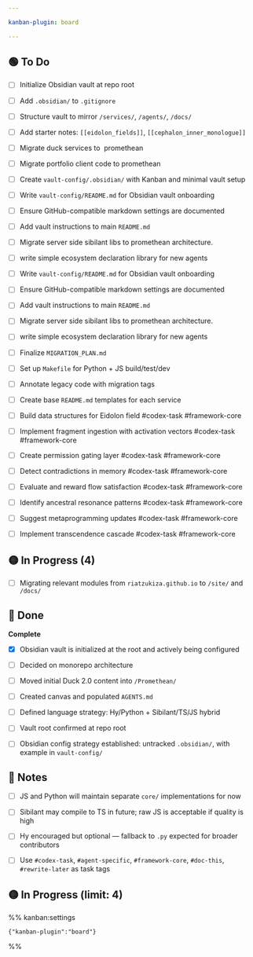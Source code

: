 ```yaml
---

kanban-plugin: board

---
```


## 🟢 To Do

- [ ] Initialize Obsidian vault at repo root
- [ ] Add `.obsidian/` to `.gitignore`
- [ ] Structure vault to mirror `/services/`, `/agents/`, `/docs/`
- [ ] Add starter notes: `[[eidolon_fields]]`, `[[cephalon_inner_monologue]]`
- [ ] Migrate duck services to  promethean
- [ ] Migrate portfolio client code to promethean
- [ ] Create `vault-config/.obsidian/` with Kanban and minimal vault setup
- [ ] Write `vault-config/README.md` for Obsidian vault onboarding
- [ ] Ensure GitHub-compatible markdown settings are documented
- [ ] Add vault instructions to main `README.md`
- [ ] Migrate server side sibilant libs to promethean architecture.
- [ ] write simple ecosystem declaration library for new agents
- [ ] Write `vault-config/README.md` for Obsidian vault onboarding
- [ ] Ensure GitHub-compatible markdown settings are documented
- [ ] Add vault instructions to main `README.md`
- [ ] Migrate server side sibilant libs to promethean architecture.
- [ ] write simple ecosystem declaration library for new agents
- [ ] Finalize `MIGRATION_PLAN.md`
- [ ] Set up `Makefile` for Python + JS build/test/dev
- [ ] Annotate legacy code with migration tags
- [ ] Create base `README.md` templates for each service
- [ ] Build data structures for Eidolon field #codex-task #framework-core
- [ ] Implement fragment ingestion with activation vectors #codex-task #framework-core
- [ ] Create permission gating layer #codex-task #framework-core
- [ ] Detect contradictions in memory #codex-task #framework-core
- [ ] Evaluate and reward flow satisfaction #codex-task #framework-core
- [ ] Identify ancestral resonance patterns #codex-task #framework-core
- [ ] Suggest metaprogramming updates #codex-task #framework-core
- [ ] Implement transcendence cascade #codex-task #framework-core


## 🟡 In Progress (4)

- [ ] Migrating relevant modules from `riatzukiza.github.io` to `/site/` and `/docs/`


## 🔵 Done

**Complete**
- [x] Obsidian vault is initialized at the root and actively being configured
- [ ] Decided on monorepo architecture
- [ ] Moved initial Duck 2.0 content into `/Promethean/`
- [ ] Created canvas and populated `AGENTS.md`
- [ ] Defined language strategy: Hy/Python + Sibilant/TS/JS hybrid
- [ ] Vault root confirmed at repo root
- [ ] Obsidian config strategy established: untracked `.obsidian/`, with example in `vault-config/`


## 🧠 Notes

- [ ] JS and Python will maintain separate `core/` implementations for now
- [ ] Sibilant may compile to TS in future; raw JS is acceptable if quality is high
- [ ] Hy encouraged but optional — fallback to `.py` expected for broader contributors
- [ ] Use `#codex-task`, `#agent-specific`, `#framework-core`, `#doc-this`, `#rewrite-later` as task tags


## 🟡 In Progress (limit: 4)





%% kanban:settings
```
{"kanban-plugin":"board"}
```
%%